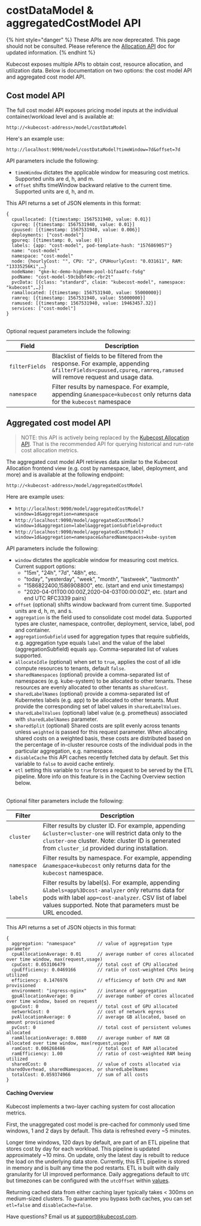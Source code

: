 # costDataModel & aggregatedCostModel API

{% hint style="danger" %}
These APIs are now deprecated. This page should not be consulted. Please reference the [Allocation API](api-allocation.md) doc for updated information.
{% endhint %}

Kubecost exposes multiple APIs to obtain cost, resource allocation, and utilization data. Below is documentation on two options: the cost model API and aggregated cost model API.

## Cost model API

The full cost model API exposes pricing model inputs at the individual container/workload level and is available at:

`http://<kubecost-address>/model/costDataModel`

Here's an example use:

`http://localhost:9090/model/costDataModel?timeWindow=7d&offset=7d`

API parameters include the following:

* `timeWindow` dictates the applicable window for measuring cost metrics. Supported units are d, h, and m.
* `offset` shifts timeWindow backward relative to the current time. Supported units are d, h, and m.

This API returns a set of JSON elements in this format:

```
{
  cpuallocated: [{timestamp: 1567531940, value: 0.01}]
  cpureq: [{timestamp: 1567531940, value: 0.01}]
  cpuused: [{timestamp: 1567531940, value: 0.006}]
  deployments: ["cost-model"]
  gpureq: [{timestamp: 0, value: 0}]
  labels: {app: "cost-model", pod-template-hash: "1576869057"}
  name: "cost-model"
  namespace: "cost-model"
  node: {hourlyCost: "", CPU: "2", CPUHourlyCost: "0.031611", RAM: "13335256Ki",…}
  nodeName: "gke-kc-demo-highmem-pool-b1faa4fc-fs6g"
  podName: "cost-model-59cbdbf49c-rbr2t"
  pvcData: [{class: "standard", claim: "kubecost-model", namespace: "kubecost",…}]
  ramallocated: [{timestamp: 1567531940, value: 55000000}]
  ramreq: [{timestamp: 1567531940, value: 55000000}]
  ramused: [{timestamp: 1567531940, value: 19463457.32}]
  services: ["cost-model"]
}
```

\
Optional request parameters include the following:

| Field          | Description                                                                                                                                                    |
| -------------- | -------------------------------------------------------------------------------------------------------------------------------------------------------------- |
| `filterFields` | Blacklist of fields to be filtered from the response. For example, appending `&filterFields=cpuused,cpureq,ramreq,ramused` will remove request and usage data. |
| `namespace`    | Filter results by namespace. For example, appending `&namespace=kubecost` only returns data for the `kubecost` namespace                                       |

## Aggregated cost model API

> NOTE: this API is actively being replaced by the [Kubecost Allocation API](api-allocation.md). That is the recommended API for querying historical and run-rate cost allocation metrics.

The aggregated cost model API retrieves data similar to the Kubecost Allocation frontend view (e.g. cost by namespace, label, deployment, and more) and is available at the following endpoint:

`http://<kubecost-address>/model/aggregatedCostModel`

Here are example uses:

* `http://localhost:9090/model/aggregatedCostModel?window=1d&aggregation=namespace`
* `http://localhost:9090/model/aggregatedCostModel?window=1d&aggregation=label&aggregationSubfield=product`
* `http://localhost:9090/model/aggregatedCostModel?window=1d&aggregation=namespace&sharedNamespaces=kube-system`

API parameters include the following:

* `window` dictates the applicable window for measuring cost metrics. Current support options:
  * "15m", "24h", "7d", "48h", etc.
  * "today", "yesterday", "week", "month", "lastweek", "lastmonth"
  * "1586822400,1586908800", etc. (start and end unix timestamps)
  * "2020-04-01T00:00:00Z,2020-04-03T00:00:00Z", etc. (start and end UTC RFC3339 pairs)
* `offset` (optional) shifts window backward from current time. Supported units are d, h, m, and s.
* `aggregation` is the field used to consolidate cost model data. Supported types are cluster, namespace, controller, deployment, service, label, pod and container.
* `aggregationSubfield` used for aggregation types that require subfields, e.g. aggregation type equals `label` and the value of the label (aggregationSubfield) equals `app`. Comma-separated list of values supported.
* `allocateIdle` (optional) when set to `true`, applies the cost of all idle compute resources to tenants, default `false`.
* `sharedNamespaces` (optional) provide a comma-separated list of namespaces (e.g. kube-system) to be allocated to other tenants. These resources are evenly allocated to other tenants as `sharedCost`.
* `sharedLabelNames` (optional) provide a comma-separated list of Kubernetes labels (e.g. app) to be allocated to other tenants. Must provide the corresponding set of label values in `sharedLabelValues`.
* `sharedLabelValues` (optional) label value (e.g. prometheus) associated with `sharedLabelNames` parameter.
* `sharedSplit` (optional) Shared costs are split evenly across tenants unless `weighted` is passed for this request parameter. When allocating shared costs on a weighted basis, these costs are distributed based on the percentage of in-cluster resource costs of the individual pods in the particular aggregation, e.g. namespace.
* `disableCache` this API caches recently fetched data by default. Set this variable to `false` to avoid cache entirely.
* `etl` setting this variable to `true` forces a request to be served by the ETL pipeline. More info on this feature is in the Caching Overview section below.

\
Optional filter parameters include the following:

| Filter      | Description                                                                                                                                                                                                               |
| ----------- | ------------------------------------------------------------------------------------------------------------------------------------------------------------------------------------------------------------------------- |
| `cluster`   | Filter results by cluster ID. For example, appending `&cluster=cluster-one` will restrict data only to the `cluster-one` cluster. Note: cluster ID is generated from `cluster_id` provided during installation.           |
| `namespace` | Filter results by namespace. For example, appending `&namespace=kubecost` only returns data for the `kubecost` namespace.                                                                                                 |
| `labels`    | Filter results by label(s). For example, appending `&labels=app%3Dcost-analyzer` only returns data for pods with label `app=cost-analyzer`. CSV list of label values supported. Note that parameters must be URL encoded. |

This API returns a set of JSON objects in this format:

```
{
  aggregation: "namespace"        // value of aggregation type parameter
  cpuAllocationAverage: 0.01      // average number of cores allocated over time window, max(request,usage)
  cpuCost: 0.053106479            // total cost of CPU allocated
  cpuEfficiency: 0.0469166        // ratio of cost-weighted CPUs being utilized
  efficiency: 0.1476976           // efficiency of both CPU and RAM provisioned
  environment: "ingress-nginx"    // instance of aggregation 
  gpuAllocationAverage: 0         // average number of cores allocated over time window, based on request
  gpuCost: 0                      // total cost of GPU allocated
  networkCost: 0                  // cost of network egress
  pvAllocationAverage: 0          // average GB allocated, based on amount provisioned
  pvCost: 0                       // total cost of persistent volumes allocated
  ramAllocationAverage: 0.0880    // average number of RAM GB allocated over time window, max(request,usage)
  ramCost: 0.006268486            // total cost of RAM allocated
  ramEfficiency: 1.00             // ratio of cost-weighted RAM being utilized
  sharedCost: 0                   // value of costs allocated via sharedOverhead, sharedNamespaces, or sharedLabelNames
  totalCost: 0.059374966          // sum of all costs
}
```

#### Caching Overview

Kubecost implements a two-layer caching system for cost allocation metrics.

First, the unaggregated cost model is pre-cached for commonly used time windows, 1 and 2 days by default. This data is refreshed every \~5 minutes.

Longer time windows, 120 days by default, are part of an ETL pipeline that stores cost by day for each workload. This pipeline is updated approximately \~10 mins. On update, only the latest day is rebuilt to reduce the load on the underlying data store. Currently, this ETL pipeline is stored in memory and is built any time the pod restarts. ETL is built with daily granularity for UI improved performance. Daily aggregations default to `UTC` but timezones can be configured with the `utcOffset` within [values](https://github.com/kubecost/cost-analyzer-helm-chart/blob/master/cost-analyzer/values.yaml#L102).

Returning cached data from either caching layer typically takes < 300ms on medium-sized clusters. To guarantee you bypass both caches, you can set `etl=false` and `disableCache=false`.

Have questions? Email us at [support@kubecost.com](mailto:support@kubecost.com).
